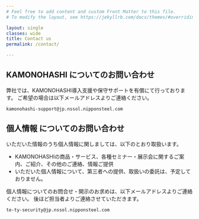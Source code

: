 ```yaml
---
# Feel free to add content and custom Front Matter to this file.
# To modify the layout, see https://jekyllrb.com/docs/themes/#overriding-theme-defaults

layout: single
classes: wide
title: Contact us
permalink: /contact/

---
```

## KAMONOHASHI についてのお問い合わせ
弊社では、KAMONOHASHI導入支援や保守サポートを有償にて行っております。
ご希望の場合は以下メールアドレスよりご連絡ください。

```
kamonohashi-support@jp.nssol.nipponsteel.com
```

## 個人情報 についてのお問い合わせ
いただいた情報のうち個人情報に関しましては、以下のとおり取扱います。
 - KAMONOHASHIの商品・サービス、各種セミナー・展示会に関するご案内、ご紹介、その他のご連絡、情報ご提供
 - いただいた個人情報について、第三者への提供、取扱いの委託は、予定しておりません。

個人情報についてのお問合せ・開示のお求めは、以下メールアドレスよりご連絡ください。
後ほど担当者よりご連絡させていただきます。

```
te-ty-security@jp.nssol.nipponsteel.com
```